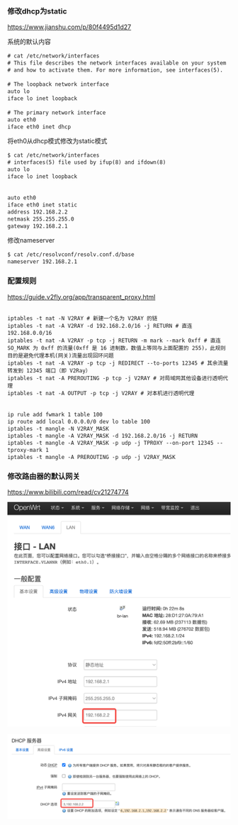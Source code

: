 ### 修改dhcp为static

https://www.jianshu.com/p/80f4495d1d27

系统的默认内容

```
# cat /etc/network/interfaces
# This file describes the network interfaces available on your system
# and how to activate them. For more information, see interfaces(5).

# The loopback network interface
auto lo
iface lo inet loopback

# The primary network interface
auto eth0
iface eth0 inet dhcp
```

将eth0从dhcp模式修改为static模式

```
$ cat /etc/network/interfaces
# interfaces(5) file used by ifup(8) and ifdown(8)
auto lo
iface lo inet loopback


auto eth0
iface eth0 inet static
address 192.168.2.2
netmask 255.255.255.0
gateway 192.168.2.1
```

修改nameserver

```
$ cat /etc/resolvconf/resolv.conf.d/base
nameserver 192.168.2.1
```

### 配置规则

https://guide.v2fly.org/app/transparent_proxy.html

```

iptables -t nat -N V2RAY # 新建一个名为 V2RAY 的链
iptables -t nat -A V2RAY -d 192.168.2.0/16 -j RETURN # 直连 192.168.0.0/16 
iptables -t nat -A V2RAY -p tcp -j RETURN -m mark --mark 0xff # 直连 SO_MARK 为 0xff 的流量(0xff 是 16 进制数，数值上等同与上面配置的 255)，此规则目的是避免代理本机(网关)流量出现回环问题
iptables -t nat -A V2RAY -p tcp -j REDIRECT --to-ports 12345 # 其余流量转发到 12345 端口（即 V2Ray）
iptables -t nat -A PREROUTING -p tcp -j V2RAY # 对局域网其他设备进行透明代理
iptables -t nat -A OUTPUT -p tcp -j V2RAY # 对本机进行透明代理


ip rule add fwmark 1 table 100
ip route add local 0.0.0.0/0 dev lo table 100
iptables -t mangle -N V2RAY_MASK
iptables -t mangle -A V2RAY_MASK -d 192.168.2.0/16 -j RETURN
iptables -t mangle -A V2RAY_MASK -p udp -j TPROXY --on-port 12345 --tproxy-mark 1
iptables -t mangle -A PREROUTING -p udp -j V2RAY_MASK
```

### 修改路由器的默认网关

https://www.bilibili.com/read/cv21274774

![](/static/images/2302/p007.png)

![](/static/images/2302/p008.png)
